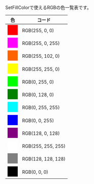 SetFillColorで使えるRGBの色一覧表です。


| 色 | コード |
| --- | --- |
| ![](./image/red.png)| RGB(255, 0, 0) |
| ![](./image/pink.png)| RGB(255, 0, 255) |
| ![](./image/orange.png)| RGB(255, 102, 0) |
| ![](./image/yellow.png)| RGB(255, 255, 0) |
| ![](./image/lightGreen.png)| RGB(0, 255, 0) |
| ![](./image/green.png)| RGB(0, 128, 0) |
| ![](./image/lightBlue.png)| RGB(0, 255, 255) |
| ![](./image/blue.png)| RGB(0, 0, 255) |
| ![](./image/purple.png)| RGB(128, 0, 128) |
| ![](./image/white.png) | RGB(255, 255, 255) |
| ![](./image/gray.png) | RGB(128, 128, 128) |
| ![](./image/black.png) | RGB\(0, 0, 0\) |































